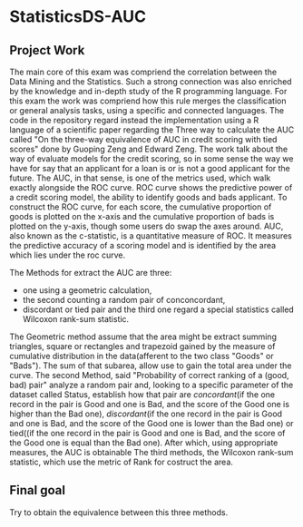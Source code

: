 # StatisticsDS-AUC

## Project Work

The main core of this exam was compriend the correlation between the Data Mining and the Statistics. Such a strong connection was also enriched by the knowledge and in-depth study of the R programming language. For this exam the work was compriend how this rule merges the classification or general analysis tasks, using a specific and connected languages. 
The code in the repository regard  instead the implementation using a R language of a scientific paper regarding the Three way to calculate the AUC called "On the three-way equivalence of AUC in credit scoring with
tied scores" done by Guoping Zeng and Edward Zeng. The work talk about the way of evaluate models for the credit scoring, so in some sense the way we have for say that an applicant for a loan is or is not a good applicant for the future. The AUC, in that sense, is one of the metrics used, which walk exactly alongside the ROC curve. ROC curve shows the predictive power of a credit scoring model, the ability to identify
goods and bads applicant. To construct the ROC curve, for each score, the cumulative proportion of goods is plotted on the x-axis and the cumulative proportion of bads is plotted on the y-axis, though some users do swap the axes around. AUC, also known as the c-statistic, is a quantitative measure of ROC. It measures the predictive accuracy of a scoring model and is identified by the area which lies under the roc curve. 

The Methods for extract the AUC are three:
- one using a geometric calculation,
- the second counting a random pair of conconcordant,
- discordant or tied pair and the third one regard a special statistics called Wilcoxon rank-sum statistic.

The Geometric method assume that the area might be extract summing triangles, square or rectangles and trapezoid gained by the measure of cumulative distribution in the data(afferent to the two class "Goods" or "Bads"). The sum of that subarea, allow use to gain the total area under the curve. 
The second Method, said "Probability of correct ranking of a (good, bad) pair" analyze a random pair and, looking to a specific parameter of the dataset called Status, establish how that pair are *concordant*(if the one record in the pair is Good and one is Bad, and the score of the Good one is higher than the Bad one), *discordant*(if the one record in the pair is Good and one is Bad, and the score of the Good one is lower than the Bad one) or tied((if the one record in the pair is Good and one is Bad, and the score of the Good one is equal than the Bad one). After which, using appropriate measures, the AUC is obtainable 
The third methods, the Wilcoxon rank-sum statistic, which use the metric of Rank for costruct the area. 


## Final goal

Try to obtain the equivalence between this three methods.
